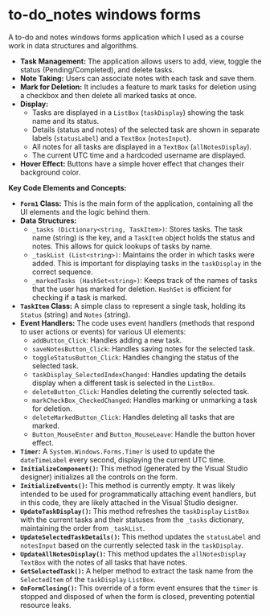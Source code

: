 # to-do_notes windows forms
A to-do and notes windows forms application which I used as a course work in data structures and algorithms.
- **Task Management:** The application allows users to add, view, toggle the status (Pending/Completed), and delete tasks.
- **Note Taking:** Users can associate notes with each task and save them.
- **Mark for Deletion:** It includes a feature to mark tasks for deletion using a checkbox and then delete all marked tasks at once.
- **Display:**
    - Tasks are displayed in a `ListBox` (`taskDisplay`) showing the task name and its status.
    - Details (status and notes) of the selected task are shown in separate labels (`statusLabel`) and a `TextBox` (`notesInput`).
    - All notes for all tasks are displayed in a `TextBox` (`allNotesDisplay`).
    - The current UTC time and a hardcoded username are displayed.
- **Hover Effect:** Buttons have a simple hover effect that changes their background color.

**Key Code Elements and Concepts:**

- **`Form1` Class:** This is the main form of the application, containing all the UI elements and the logic behind them.
- **Data Structures:**
    - `_tasks (Dictionary<string, TaskItem>)`: Stores tasks. The task name (string) is the key, and a `TaskItem` object holds the status and notes. This allows for quick lookups of tasks by name.
    - `_taskList (List<string>)`: Maintains the order in which tasks were added. This is important for displaying tasks in the `taskDisplay` in the correct sequence.
    - `_markedTasks (HashSet<string>)`: Keeps track of the names of tasks that the user has marked for deletion. `HashSet` is efficient for checking if a task is marked.
- **`TaskItem` Class:** A simple class to represent a single task, holding its `Status` (string) and `Notes` (string).
- **Event Handlers:** The code uses event handlers (methods that respond to user actions or events) for various UI elements:
    - `addButton_Click`: Handles adding a new task.
    - `saveNotesButton_Click`: Handles saving notes for the selected task.
    - `toggleStatusButton_Click`: Handles changing the status of the selected task.
    - `taskDisplay_SelectedIndexChanged`: Handles updating the details display when a different task is selected in the `ListBox`.
    - `deleteButton_Click`: Handles deleting the currently selected task.
    - `markCheckBox_CheckedChanged`: Handles marking or unmarking a task for deletion.
    - `deleteMarkedButton_Click`: Handles deleting all tasks that are marked.
    - `Button_MouseEnter` and `Button_MouseLeave`: Handle the button hover effect.
- **`Timer`:** A `System.Windows.Forms.Timer` is used to update the `dateTimeLabel` every second, displaying the current UTC time.
- **`InitializeComponent()`:** This method (generated by the Visual Studio designer) initializes all the controls on the form.
- **`InitializeEvents()`:** This method is currently empty. It was likely intended to be used for programmatically attaching event handlers, but in this code, they are likely attached in the Visual Studio designer.
- **`UpdateTaskDisplay()`:** This method refreshes the `taskDisplay` `ListBox` with the current tasks and their statuses from the `_tasks` dictionary, maintaining the order from `_taskList`.
- **`UpdateSelectedTaskDetails()`:** This method updates the `statusLabel` and `notesInput` based on the currently selected task in the `taskDisplay`.
- **`UpdateAllNotesDisplay()`:** This method updates the `allNotesDisplay` `TextBox` with the notes of all tasks that have notes.
- **`GetSelectedTask()`:** A helper method to extract the task name from the `SelectedItem` of the `taskDisplay` `ListBox`.
- **`OnFormClosing()`:** This override of a form event ensures that the `timer` is stopped and disposed of when the form is closed, preventing potential resource leaks.
